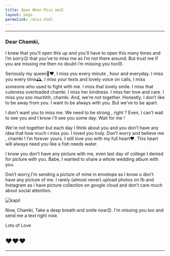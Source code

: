 ```yaml
---
title: Open When Miss me😥
layout: page
permalink: /miss.html
---
```


---

### Dear Chamki,

I knew that you'll open this up and you'll have to open this many times
and I’m sorry😥 that you’ve to miss me as I’m not there around. But trust me If you are missing me then no doubt i’m missing you too😓.

Seriously my queen👰❤, I miss you every minute , hour and everyday. I miss you 
every time🕰, I miss your texts and lovely voice on calls, I miss someone who used to fight with me. I miss that lovely smile. I miss that cuteness overloaded chamki. I miss her kindness. I miss her love and care. I miss you soo muchhh, chamki. And, we're not together. Honestly, I don’t like to be away from
you. I want to be always with you. But we've to be apart.

I don’t want you to miss me. We need to be strong , right ? Even, I can’t 
wait to see you and I know I'll see you some day. Wait for me !

We're not together but each day I think about you and you don’t have 
any idea that how much i miss you. I loved you truly. Don’t worry and 
believe me , chamki ! I’m forever yours. I still love you with my full 
heart❤. This heart will always need you like a fish needs water.

I know you don’t have any picture with me, even last day of college I 
denied for picture with you. Babe, I wanted to share a whole wedding 
album with you.

Don’t worry,I'm sending a picture of mine in envelope 
as I know u don’t have any picture of me. I rarely (almost never)
upload photos on fb and Instagram as i have picture collection on google 
cloud and don’t care much about social attention.

![kapil][photo]

Now, Chamki, Take a deep breath and smile now😊. I'm missing you too and
send me a text right now.

Lots of Love 

❤❤❤
---

---


[photo]: https://scontent.fdel3-1.fna.fbcdn.net/v/t1.0-9/fr/cp0/e15/q65/39130024_146787332900481_2960427524414242816_n.jpg?_nc_cat=0&efg=eyJpIjoidCJ9&oh=eb1815c162a5af068f77c35718879bf3&oe=5C006F67 "Kapil"
